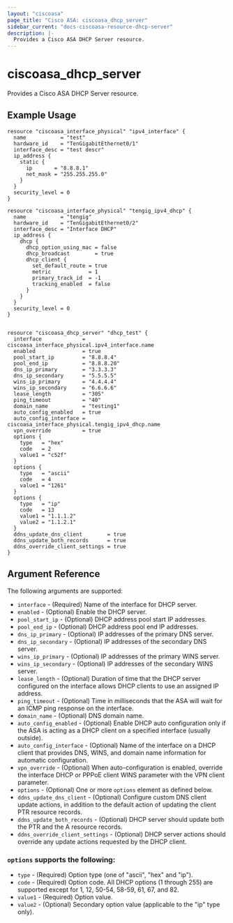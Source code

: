 ```yaml
---
layout: "ciscoasa"
page_title: "Cisco ASA: ciscoasa_dhcp_server"
sidebar_current: "docs-ciscoasa-resource-dhcp-server"
description: |-
  Provides a Cisco ASA DHCP Server resource.
---
```


# ciscoasa_dhcp_server

Provides a Cisco ASA DHCP Server resource.

## Example Usage

```hcl
resource "ciscoasa_interface_physical" "ipv4_interface" {
  name           = "test"
  hardware_id    = "TenGigabitEthernet0/1"
  interface_desc = "test descr"
  ip_address {
    static {
      ip       = "8.8.8.1"
      net_mask = "255.255.255.0"
    }
  }
  security_level = 0
}

resource "ciscoasa_interface_physical" "tengig_ipv4_dhcp" {
  name           = "tengig"
  hardware_id    = "TenGigabitEthernet0/2"
  interface_desc = "Interface DHCP"
  ip_address {
    dhcp {
      dhcp_option_using_mac = false
      dhcp_broadcast        = true
      dhcp_client {
        set_default_route = true
        metric            = 1
        primary_track_id  = -1
        tracking_enabled  = false
      }
    }
  }
  security_level = 0
}


resource "ciscoasa_dhcp_server" "dhcp_test" {
  interface             = ciscoasa_interface_physical.ipv4_interface.name
  enabled               = true
  pool_start_ip         = "8.8.8.4"
  pool_end_ip           = "8.8.8.20"
  dns_ip_primary        = "3.3.3.3"
  dns_ip_secondary      = "5.5.5.5"
  wins_ip_primary       = "4.4.4.4"
  wins_ip_secondary     = "6.6.6.6"
  lease_length          = "305"
  ping_timeout          = "40"
  domain_name           = "testing1"
  auto_config_enabled   = true
  auto_config_interface = ciscoasa_interface_physical.tengig_ipv4_dhcp.name
  vpn_override          = true
  options {
    type   = "hex"
    code   = 2
    value1 = "c52f"
  }
  options {
    type   = "ascii"
    code   = 4
    value1 = "1261"
  }
  options {
    type   = "ip"
    code   = 13
    value1 = "1.1.1.2"
    value2 = "1.1.2.1"
  }
  ddns_update_dns_client        = true
  ddns_update_both_records      = true
  ddns_override_client_settings = true
}
```

## Argument Reference

The following arguments are supported:

* `interface` - (Required) Name of the interface for DHCP server.
* `enabled` - (Optional) Enable the DHCP server.
* `pool_start_ip` - (Optional) DHCP address pool start IP addresses.
* `pool_end_ip` - (Optional) DHCP address pool end IP addresses.
* `dns_ip_primary` - (Optional) IP addresses of the primary DNS server.
* `dns_ip_secondary` - (Optional) IP addresses of the secondary DNS server.
* `wins_ip_primary` - (Optional) IP addresses of the primary WINS server.
* `wins_ip_secondary` - (Optional) IP addresses of the secondary WINS server.
* `lease_length` - (Optional) Duration of time that the DHCP server configured on the interface allows DHCP clients to use an assigned IP address.
* `ping_timeout` - (Optional) Time in milliseconds that the ASA will wait for an ICMP ping response on the interface.
* `domain_name` - (Optional) DNS domain name.
* `auto_config_enabled` - (Optional) Enable DHCP auto configuration only if the ASA is acting as a DHCP client on a specified interface (usually outside).
* `auto_config_interface` - (Optional) Name of the interface on a DHCP client that provides DNS, WINS, and domain name information for automatic configuration.
* `vpn_override` - (Optional) When auto-configuration is enabled, override the interface DHCP or PPPoE client WINS parameter with the VPN client parameter.
* `options` - (Optional) One or more `options` element as defined below.
* `ddns_update_dns_client` - (Optional) Configure custom DNS client update actions, in addition to the default action of updating the client PTR resource records.
* `ddns_update_both_records` - (Optional) DHCP server should update both the PTR and the A resource records.
* `ddns_override_client_settings` - (Optional) DHCP server actions should override any update actions requested by the DHCP client.

### `options` supports the following:

* `type` - (Required) Option type (one of "ascii", "hex" and "ip").
* `code` - (Required) Option code. All DHCP options (1 through 255) are supported except for 1, 12, 50-54, 58-59, 61, 67, and 82.
* `value1` - (Required) Option value.
* `value2` - (Optional) Secondary option value (applicable to the "ip" type only).
